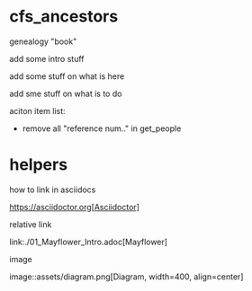 # cfs_ancestors
genealogy "book"

add some intro stuff

add some stuff on what is here

add sme stuff on what is to do


aciton item list:
* remove all "reference num.." in get_people


# helpers

how to link in asciidocs

https://asciidoctor.org[Asciidoctor]

relative link

link:./01_Mayflower_Intro.adoc[Mayflower]

image

image::assets/diagram.png[Diagram, width=400, align=center]